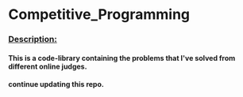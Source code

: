 # Competitive_Programming

### <ins> Description: </ins>
#### This is a code-library containing the problems that I've solved from different online judges.
#### continue updating this repo.


